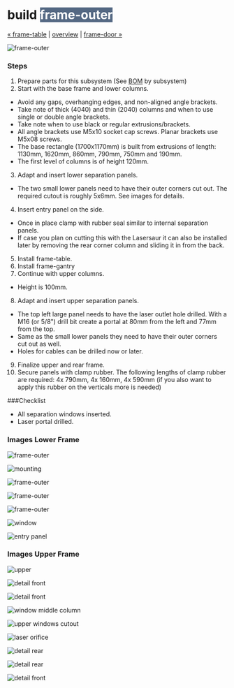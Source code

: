 build <span style="background-color:#546883;color:#ffffff">frame-outer</span>
============================

[&#xAB; frame-table](build-frame-table.md) | [overview](assembly.md) | [frame-door &#xBB;](build-frame-door.md)

![frame-outer](http://farm9.staticflickr.com/8254/8694635309_e8eed0ecba_z.jpg)


### Steps

1. Prepare parts for this subsystem (See [BOM](bom.md) by subsystem)
2. Start with the base frame and lower columns.
  * Avoid any gaps, overhanging edges, and non-aligned angle brackets.
  * Take note of thick (4040) and thin (2040) columns and when to use single or double angle brackets.
  * Take note when to use black or regular extrusions/brackets.
  * All angle brackets use M5x10 socket cap screws. Planar brackets use M5x08 screws.
  * The base rectangle (1700x1170mm) is built from  extrusions of length: 1130mm, 1620mm, 860mm, 790mm, 750mm and 190mm.
  * The first level of columns is of height 120mm.
3. Adapt and insert lower separation panels.
  * The two small lower panels need to have their outer corners cut out. The required cutout is roughly 5x6mm. See images for details.
4. Insert entry panel on the side.
  * Once in place clamp with rubber seal similar to internal separation panels.
  * If case you plan on cutting this with the Lasersaur it can also be installed later by removing the rear corner column and sliding it in from the back.
5. Install frame-table.
6. Install frame-gantry
7. Continue with upper columns.
  * Height is 100mm.
8. Adapt and insert upper separation panels.
  * The top left large panel needs to have the laser outlet hole drilled. With a M16 (or 5/8") drill bit create a portal at 80mm from the left and 77mm from the top.
  * Same as the small lower panels they need to have their outer corners cut out as well. 
  * Holes for cables can be drilled now or later.
9. Finalize upper and rear frame.
10. Secure panels with clamp rubber. The following lengths of clamp rubber are required: 4x 790mm, 4x 160mm, 4x 590mm (if you also want to apply this rubber on the verticals more is needed)


###Checklist
* All separation windows inserted.
* Laser portal drilled.


### Images Lower Frame

![frame-outer](http://farm9.staticflickr.com/8373/8414208566_b3f62df7a9_z.jpg)

![mounting](http://farm9.staticflickr.com/8496/8413111387_bdcf652cb0_z.jpg)

![frame-outer](http://farm9.staticflickr.com/8351/8413111039_86c6716dbc_z.jpg)

![frame-outer](http://farm9.staticflickr.com/8373/8413110861_b675ed29bd_z.jpg)

![frame-outer](http://farm9.staticflickr.com/8374/8414208328_111b7c2fd9_z.jpg)

![window](http://farm9.staticflickr.com/8504/8413108515_3fd7a3273b_z.jpg)

![entry panel](http://farm9.staticflickr.com/8367/8414206308_76ede1f79a_z.jpg)



### Images Upper Frame
![upper](http://farm9.staticflickr.com/8504/8413100599_6c55835582_z.jpg)

![detail front](http://farm9.staticflickr.com/8375/8414196748_54116a7297_z.jpg)

![detail front](http://farm9.staticflickr.com/8219/8414196474_336bb7455b_z.jpg)

![window middle column](http://farm9.staticflickr.com/8218/8413102405_6face35325_z.jpg)

![upper windows cutout](http://farm9.staticflickr.com/8351/8414201672_0c3f32c9cb_z.jpg)

![laser orifice](http://farm9.staticflickr.com/8073/8413098985_61e9593218_z.jpg)

![detail rear](http://farm9.staticflickr.com/8359/8413098223_55fdc27c7c_z.jpg)

![detail rear](http://farm9.staticflickr.com/8053/8413097933_d8f4db7040_z.jpg)

![detail front](http://farm9.staticflickr.com/8211/8413097625_8aa96cb7df_z.jpg)
